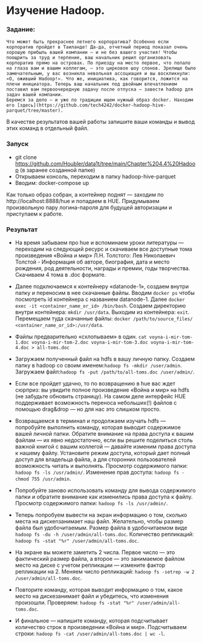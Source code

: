 # Изучение Hadoop.
### Задание:
```
Что может быть прекраснее летнего корпоратива? Особенно если корпоратив пройдет в Таиланде! Да-да, отчетный период показал очень хорошую прибыль вашей компании — и не без вашего участия! Чтобы поощрить за труд и терпение, ваш начальник решил организовать корпоратив прямо на островах. По приезду на место первое, что попало на глаза вам и вашим коллегам, — это цирковое шоу слонов. Зрелище было замечательным, у вас возникла невольная ассоциация и вы воскликнули: «О, оживший Hadoop!». Что же, инициатива, как говорится, ложится на плечи инициатора. Теперь ваш начальник под двойным впечатлением поставил вам первоочередную задачу после отпуска — завести hadoop для задач вашей компании. 
Беремся за дело — и уже по традиции ищем нужный образ docker. Находим его [здесь](https://github.com/tech4242/docker-hadoop-hive-parquet/tree/master).

```
В качестве результатов вашей работы запишите ваши команды и вывод этих команд в
отдельный файл.

### Запуск

 - git clone https://github.com/Houbler/data1t/tree/main/Chapter%204.4%20Hadoop (в заранее созданной папке)
 - Открываем консоль, переходим в папку hadoop-hive-parquet
 - Вводим: docker-compose up
 
 Как только образ собран, а контейнер поднят — заходим по http://localhost:8888/hue и попадаем в HUE. Придумываем произвольную пару логина-пароля для будущей авторизации и приступаем к работе. 
 
### Результат

 - На время забываем про hue и вспоминаем уроки литературы — переходим на следующий ресурс и скачиваем все доступные тома произведения «Война и мир» Л.Н. Толстого: Лев Николаевич Толстой - Информация об авторе, биография, дата и место рождения, род деятельности, награды и премии, годы творчества.
Скачиваем 4 тома в .doc формате. 
 
 - Далее подключаемся к контейнеру «datanode-1», создаем внутри папку и переносим в нее скачанные файлы.
Вводим ```docker ps``` чтобы посмотреть id контейнера с названием datanode-1. 
Далее ```docker exec -it <container_name_or_id> /bin/bash```.
Создаем директорию внутри контейнера: ```mkdir /usr/data```.
Выходим из контейнера: ```exit```.
Перемещаем туда скачанные файлы: ```docker /path/to/source_files/ <container_name_or_id>:/usr/data```.
 
 - Файлы предварительно «схлопываем» в один.
```cat voyna-i-mir-tom-1.doc voyna-i-mir-tom-2.doc voyna-i-mir-tom-3.doc voyna-i-mir-tom-4.doc > all-toms.doc```

 - Загружаем полученный файл на hdfs в вашу личную папку.
Создаем папку в hadoop со своим именем:```hadoop fs -mkdir /user/admin```.
Загружаем файл:```hadoop fs -put /path/to/all-toms.doc /user/admin/```.

 - Если все пройдет удачно, то по возвращению в hue вас ждет сюрприз: вы увидите полное произведение «Война и мир» на hdfs (не забудьте обновить страницу). На самом деле интерфейс HUE поддерживает возможность переноса небольших(!) файлов с помощью drag&drop — но для нас это слишком просто.
 
 - Возвращаемся в терминал и продолжаем изучать hdfs — попробуйте выполнить команду, которая выводит содержимое  вашей личной папки. Обратите внимание на права доступа к вашим файлам — их явно недостаточно, если вы решите поделиться столь важной книгой с вашим коллегой — давайте изменим права доступа к нашему файлу. Установите режим доступа, который дает полный доступ для владельца файла, а для сторонних пользователей возможность читать и выполнять.
Просмотр содержимого папки: ```hadoop fs -ls /usr/admin/```.
Изменение прав доступа: ```hadoop fs -chmod 755 /usr/admin```.
  
 - Попробуйте заново использовать команду для вывода содержимого папки и обратите внимание как изменились права доступа к файлу.
Просмотр содержимого папки: ```hadoop fs -ls /usr/admin/```.
  
 - Теперь попробуем вывести на экран информацию о том, сколько места на дискеnзанимает наш файл. Желательно, чтобы размер файла был удобочитаемым.
Размер файла в удобочитаемом виде ```hadoop fs -du -h /user/admin/all-toms.doc```.
Количество репликаций: ```hadoop fs -stat "%r" /user/admin/all-toms.doc```.

 - На экране вы можете заметить 2 числа. Первое число — это фактический размер файла, а второе — это занимаемое файлом место на диске с учетом репликации — измените фактор репликации на 2.
Меняем число репликаций: ```hadoop fs -setrep -w 2 /user/admin/all-toms.doc```.

 - Повторите команду, которая выводит информацию о том, какое место на дискезанимает файл и убедитесь, что изменения произошли.
Проверяем: ```hadoop fs -stat "%r" /user/admin/all-toms.doc```.

 - И финальное — напишите команду, которая подсчитывает количество строк в произведении «Война и мир».
Подсчитываем строки: ```hadoop fs -cat /user/admin/all-toms.doc | wc -l```.
